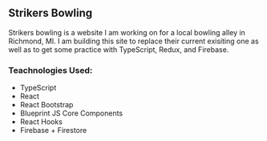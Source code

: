 ## Strikers Bowling

Strikers bowling is a website I am working on for a local bowling alley in Richmond, MI. I am building this site to replace their current exisiting one as well as to get some practice with TypeScript, Redux, and Firebase.

### Teachnologies Used:

- TypeScript
- React
- React Bootstrap
- Blueprint JS Core Components
- React Hooks
- Firebase + Firestore
